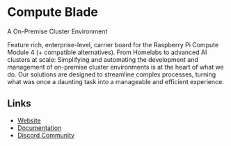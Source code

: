 # Compute Blade
A On-Premise Cluster Environment

Feature rich, enterprise-level, carrier board for the Raspberry Pi Compute Module 4 (+ compatible alternatives). From Homelabs to advanced AI clusters at scale: Simplifying and automating the development and management of on-premise cluster environments is at the heart of what we do. Our solutions are designed to streamline complex processes, turning what was once a daunting task into a manageable and efficient experience.

## Links
- [Website](https://computeblade.com/)
- [Documentation](https://docs.computeblade.com)
- [Discord Community](https://discord.gg/uptime-industries)